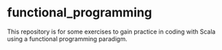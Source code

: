 functional_programming
======================

This repository is for some exercises to gain practice in coding with Scala using a functional programming paradigm. 